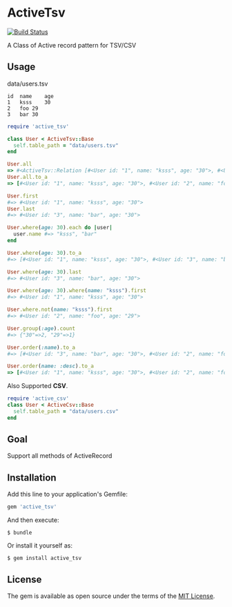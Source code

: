# ActiveTsv

[![Build Status](https://travis-ci.org/ksss/active_tsv.svg?branch=master)](https://travis-ci.org/ksss/active_tsv)

A Class of Active record pattern for TSV/CSV

## Usage

data/users.tsv

```tsv
id	name	age
1	ksss	30
2	foo	29
3	bar	30
```

```ruby
require 'active_tsv'

class User < ActiveTsv::Base
  self.table_path = "data/users.tsv"
end

User.all
=> #<ActiveTsv::Relation [#<User id: "1", name: "ksss", age: "30">, #<User id: "2", name: "foo", age: "29">, #<User id: "3", name: "bar", age: "30">]>
User.all.to_a
=> [#<User id: "1", name: "ksss", age: "30">, #<User id: "2", name: "foo", age: "29">, #<User id: "3", name: "bar", age: "30">]

User.first
#=> #<User id: "1", name: "ksss", age: "30">
User.last
#=> #<User id: "3", name: "bar", age: "30">

User.where(age: 30).each do |user|
  user.name #=> "ksss", "bar"
end

User.where(age: 30).to_a
#=> [#<User id: "1", name: "ksss", age: "30">, #<User id: "3", name: "bar", age: "30">]

User.where(age: 30).last
#=> #<User id: "3", name: "bar", age: "30">

User.where(age: 30).where(name: "ksss").first
#=> #<User id: "1", name: "ksss", age: "30">

User.where.not(name: "ksss").first
#=> #<User id: "2", name: "foo", age: "29">

User.group(:age).count
#=> {"30"=>2, "29"=>1}

User.order(:name).to_a
#=> [#<User id: "3", name: "bar", age: "30">, #<User id: "2", name: "foo", age: "29">, #<User id: "1", name: "ksss", age: "30">]

User.order(name: :desc).to_a
=> [#<User id: "1", name: "ksss", age: "30">, #<User id: "2", name: "foo", age: "29">, #<User id: "3", name: "bar", age: "30">]
```

Also Supported **CSV**.

```ruby
require 'active_csv'
class User < ActiveCsv::Base
  self.table_path = "data/users.csv"
end
```

## Goal

Support all methods of ActiveRecord

## Installation

Add this line to your application's Gemfile:

```ruby
gem 'active_tsv'
```

And then execute:

    $ bundle

Or install it yourself as:

    $ gem install active_tsv

## License

The gem is available as open source under the terms of the [MIT License](http://opensource.org/licenses/MIT).
